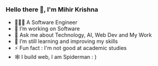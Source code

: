 ### Hello there 👋, I'm Mihir Krishna




- 🧑🏻‍💼 A Software Engineer
- 🔭 I’m working on Software
- 💬 Ask me about Technology, AI, Web Dev and My Work
- 🌱 I’m still learning and improving my skills 
- ⚡ Fun fact : I'm not good at academic studies
- 🕸️ I build web, I am Spiderman : )
